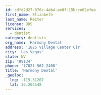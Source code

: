 ```yaml
---
id: cdfd2d27-876c-4ab4-ae8f-15bcce02efea
first_name: Elizabeth
last_name: Reiter
license: DDS
services:
  - dentist
category: dentists
org_name: 'Harmony Dental'
address: '1825 Village Center Cir'
city: 'Las Vegas'
state: NV
zip: '89134'
phone: '(702) 562-2400'
title: 'Harmony Dental'
_geoloc:
  lng: -115.31207
  lat: 36.204548
---
```

